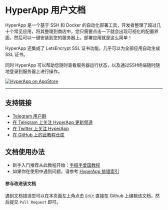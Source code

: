 # HyperApp 用户文档

HyperApp 是一个基于 SSH 和 Docker 的自动化部署工具，开发者整理了超过几十个常见应用，将其整理到商店中，您只需要点击一下就会出现可视化的配置界面，然后可以一键安装到您的服务器上。部署应用就是这么简单！ 

HyperApp 还集成了 LetsEncrypt SSL 证书功能，几乎可以为全部应用自动生成 SSL 证书。

同时 HyperApp 可以帮助您随时查看服务器运行状态，以及通过SSH终端随时随地登录到服务器上进行操作。

[![HyperApp on AppStore](https://linkmaker.itunes.apple.com/assets/shared/badges/zh-chs/appstore-lrg.svg "View on App Store")](https://itunes.apple.com/app/apple-store/id1179750280?pt=118260435&ct=guide&mt=8)

---

## 支持链接

* [Telegram 用户群](https://t.me/hyperapp)
* [在 Telegram 上关注 HyperApp 更新频道](https://t.me/hyperappnews)
* [在 Twitter 上关注 HyperApp](https://twitter.com/HyperAppCloud)
* [在 GitHub 上的此教程仓库](github.com/waylybaye/HyperApp-Guide)

## 文档使用办法

* 新手入门推荐从此教程开始：[手把手爱国教程](proxy/get-started.md)
* 如果你在使用中遇到问题，请参考 [HyperApp 排错索引](faq.md)


#### 参与改进该文档

遇到文档错误您可以在本页面左上角点击 `Edit` 直接在 Github 上编辑该文档，然后提交 `Pull Request` 即可。

